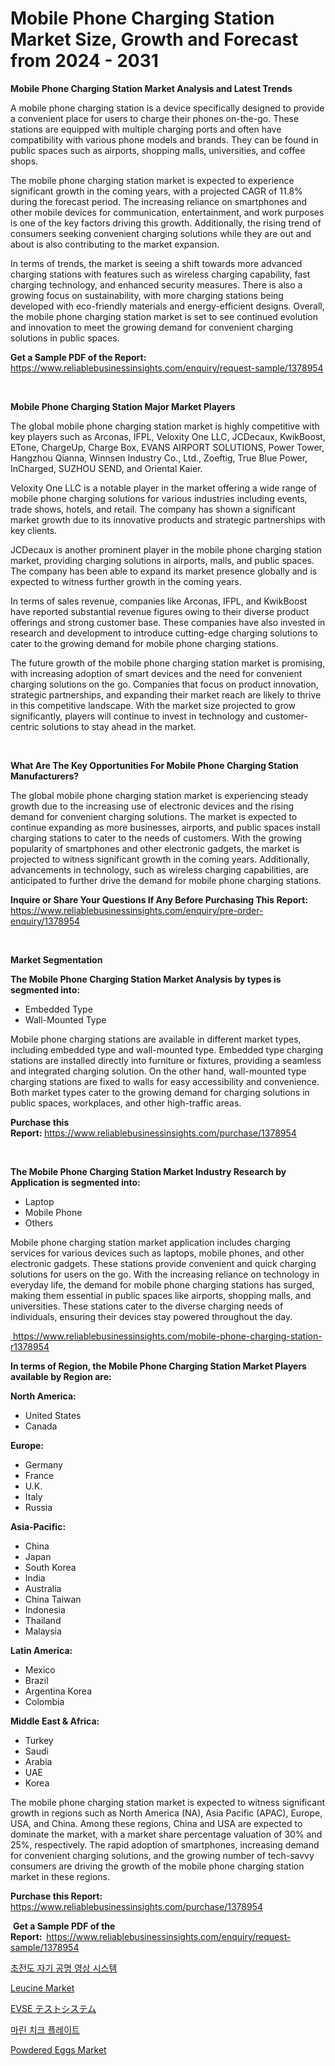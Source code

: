<p><h1>Mobile Phone Charging Station Market Size, Growth and Forecast from 2024 - 2031</h1></p><p><strong>Mobile Phone Charging Station Market Analysis and Latest Trends</strong></p>
<p><p>A mobile phone charging station is a device specifically designed to provide a convenient place for users to charge their phones on-the-go. These stations are equipped with multiple charging ports and often have compatibility with various phone models and brands. They can be found in public spaces such as airports, shopping malls, universities, and coffee shops.</p><p>The mobile phone charging station market is expected to experience significant growth in the coming years, with a projected CAGR of 11.8% during the forecast period. The increasing reliance on smartphones and other mobile devices for communication, entertainment, and work purposes is one of the key factors driving this growth. Additionally, the rising trend of consumers seeking convenient charging solutions while they are out and about is also contributing to the market expansion.</p><p>In terms of trends, the market is seeing a shift towards more advanced charging stations with features such as wireless charging capability, fast charging technology, and enhanced security measures. There is also a growing focus on sustainability, with more charging stations being developed with eco-friendly materials and energy-efficient designs. Overall, the mobile phone charging station market is set to see continued evolution and innovation to meet the growing demand for convenient charging solutions in public spaces.</p></p>
<p><strong>Get a Sample PDF of the Report:&nbsp;</strong> <a href="https://www.reliablebusinessinsights.com/enquiry/request-sample/1378954">https://www.reliablebusinessinsights.com/enquiry/request-sample/1378954</a></p>
<p>&nbsp;</p>
<p><strong>Mobile Phone Charging Station Major Market Players</strong></p>
<p><p>The global mobile phone charging station market is highly competitive with key players such as Arconas, IFPL, Veloxity One LLC, JCDecaux, KwikBoost, ETone, ChargeUp, Charge Box, EVANS AIRPORT SOLUTIONS, Power Tower, Hangzhou Qianna, Winnsen Industry Co., Ltd., Zoeftig, True Blue Power, InCharged, SUZHOU SEND, and Oriental Kaier.</p><p>Veloxity One LLC is a notable player in the market offering a wide range of mobile phone charging solutions for various industries including events, trade shows, hotels, and retail. The company has shown a significant market growth due to its innovative products and strategic partnerships with key clients.</p><p>JCDecaux is another prominent player in the mobile phone charging station market, providing charging solutions in airports, malls, and public spaces. The company has been able to expand its market presence globally and is expected to witness further growth in the coming years.</p><p>In terms of sales revenue, companies like Arconas, IFPL, and KwikBoost have reported substantial revenue figures owing to their diverse product offerings and strong customer base. These companies have also invested in research and development to introduce cutting-edge charging solutions to cater to the growing demand for mobile phone charging stations.</p><p>The future growth of the mobile phone charging station market is promising, with increasing adoption of smart devices and the need for convenient charging solutions on the go. Companies that focus on product innovation, strategic partnerships, and expanding their market reach are likely to thrive in this competitive landscape. With the market size projected to grow significantly, players will continue to invest in technology and customer-centric solutions to stay ahead in the market.</p></p>
<p>&nbsp;</p>
<p><strong>What Are The Key Opportunities For Mobile Phone Charging Station Manufacturers?</strong></p>
<p><p>The global mobile phone charging station market is experiencing steady growth due to the increasing use of electronic devices and the rising demand for convenient charging solutions. The market is expected to continue expanding as more businesses, airports, and public spaces install charging stations to cater to the needs of customers. With the growing popularity of smartphones and other electronic gadgets, the market is projected to witness significant growth in the coming years. Additionally, advancements in technology, such as wireless charging capabilities, are anticipated to further drive the demand for mobile phone charging stations.</p></p>
<p><strong>Inquire or Share Your Questions If Any Before Purchasing This Report:</strong> <a href="https://www.reliablebusinessinsights.com/enquiry/pre-order-enquiry/1378954">https://www.reliablebusinessinsights.com/enquiry/pre-order-enquiry/1378954</a></p>
<p>&nbsp;</p>
<p><strong>Market Segmentation</strong></p>
<p><strong>The Mobile Phone Charging Station Market Analysis by types is segmented into:</strong></p>
<p><ul><li>Embedded Type</li><li>Wall-Mounted Type</li></ul></p>
<p><p>Mobile phone charging stations are available in different market types, including embedded type and wall-mounted type. Embedded type charging stations are installed directly into furniture or fixtures, providing a seamless and integrated charging solution. On the other hand, wall-mounted type charging stations are fixed to walls for easy accessibility and convenience. Both market types cater to the growing demand for charging solutions in public spaces, workplaces, and other high-traffic areas.</p></p>
<p><strong>Purchase this Report:&nbsp;</strong><a href="https://www.reliablebusinessinsights.com/purchase/1378954">https://www.reliablebusinessinsights.com/purchase/1378954</a></p>
<p>&nbsp;</p>
<p><strong>The Mobile Phone Charging Station Market Industry Research by Application is segmented into:</strong></p>
<p><ul><li>Laptop</li><li>Mobile Phone</li><li>Others</li></ul></p>
<p><p>Mobile phone charging station market application includes charging services for various devices such as laptops, mobile phones, and other electronic gadgets. These stations provide convenient and quick charging solutions for users on the go. With the increasing reliance on technology in everyday life, the demand for mobile phone charging stations has surged, making them essential in public spaces like airports, shopping malls, and universities. These stations cater to the diverse charging needs of individuals, ensuring their devices stay powered throughout the day.</p></p>
<p><a href="https://www.reliablebusinessinsights.com/mobile-phone-charging-station-r1378954">&nbsp;https://www.reliablebusinessinsights.com/mobile-phone-charging-station-r1378954</a></p>
<p><strong>In terms of Region, the Mobile Phone Charging Station Market Players available by Region are:</strong></p>
<p>
    <p> <strong> North America: </strong>
        <ul>
            <li>United States</li>
            <li>Canada</li>
        </ul>
        </p> 
    <p> <strong> Europe: </strong>
        <ul>
            <li>Germany</li>
            <li>France</li>
            <li>U.K.</li>
            <li>Italy</li>
            <li>Russia</li>
        </ul>
        </p> 
    <p> <strong> Asia-Pacific: </strong>
        <ul>
            <li>China</li>
            <li>Japan</li>
            <li>South Korea</li>
            <li>India</li>
            <li>Australia</li>
            <li>China Taiwan</li>
            <li>Indonesia</li>
            <li>Thailand</li>
            <li>Malaysia</li>
        </ul>
        </p> 
    <p> <strong> Latin America: </strong>
        <ul>
            <li>Mexico</li>
            <li>Brazil</li>
            <li>Argentina Korea</li>
            <li>Colombia</li>
        </ul>
        </p> 
    <p> <strong> Middle East & Africa: </strong>
        <ul>
            <li>Turkey</li>
            <li>Saudi</li>
            <li>Arabia</li>
            <li>UAE</li>
            <li>Korea</li>
        </ul>
    </p>
    </p>
<p><p>The mobile phone charging station market is expected to witness significant growth in regions such as North America (NA), Asia Pacific (APAC), Europe, USA, and China. Among these regions, China and USA are expected to dominate the market, with a market share percentage valuation of 30% and 25%, respectively. The rapid adoption of smartphones, increasing demand for convenient charging solutions, and the growing number of tech-savvy consumers are driving the growth of the mobile phone charging station market in these regions.</p></p>
<p><strong>Purchase this Report: </strong><a href="https://www.reliablebusinessinsights.com/purchase/1378954">https://www.reliablebusinessinsights.com/purchase/1378954</a></p>
<p>&nbsp;<strong>Get a Sample PDF of the Report:&nbsp;&nbsp;</strong><a href="https://www.reliablebusinessinsights.com/enquiry/request-sample/1378954">https://www.reliablebusinessinsights.com/enquiry/request-sample/1378954</a></p>
<p><strong></strong></p>
<p><p><a href="https://github.com/nuekbpymrrz5/Market-Research-Report-List-2/blob/main/6229352163011.md">초전도 자기 공명 영상 시스템</a></p><p><a href="https://github.com/EbonyHane1955/Market-Research-Report-List-1/blob/main/leucine-market.md">Leucine Market</a></p><p><a href="https://github.com/CarlieShields/Market-Research-Report-List-1/blob/main/2915535152845.md">EVSE テストシステム</a></p><p><a href="https://github.com/emakpiahsopiah/Market-Research-Report-List-1/blob/main/6953136163010.md">마린 치크 플레이트</a></p><p><a href="https://github.com/NaomieConner2023/Market-Research-Report-List-1/blob/main/powdered-eggs-market.md">Powdered Eggs Market</a></p></p>